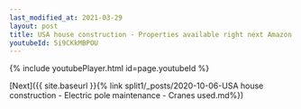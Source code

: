 ```yaml
---
last_modified_at: 2021-03-29
layout: post
title: USA house construction - Properties available right next Amazon new warehouse in Tennessee whatsapp status
youtubeId: 5i9CKkMBPOU
---
```


{% include youtubePlayer.html id=page.youtubeId %}

[Next]({{ site.baseurl }}{% link split1/_posts/2020-10-06-USA house construction - Electric pole maintenance - Cranes used.md%})
